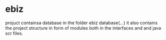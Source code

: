 # ebiz
projuct containsa database in the folder ebiz database(...)
it also contains the project structure in form of modules both in the interfaces and and java scr files.

